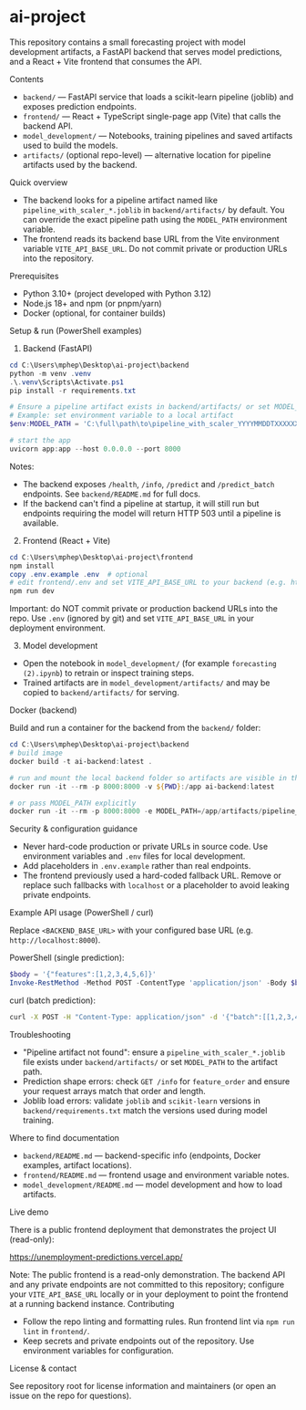 # ai-project

This repository contains a small forecasting project with model development artifacts, a FastAPI backend that serves model predictions, and a React + Vite frontend that consumes the API.

Contents

- `backend/` — FastAPI service that loads a scikit-learn pipeline (joblib) and exposes prediction endpoints.
- `frontend/` — React + TypeScript single-page app (Vite) that calls the backend API.
- `model_development/` — Notebooks, training pipelines and saved artifacts used to build the models.
- `artifacts/` (optional repo-level) — alternative location for pipeline artifacts used by the backend.

Quick overview

- The backend looks for a pipeline artifact named like `pipeline_with_scaler_*.joblib` in `backend/artifacts/` by default. You can override the exact pipeline path using the `MODEL_PATH` environment variable.
- The frontend reads its backend base URL from the Vite environment variable `VITE_API_BASE_URL`. Do not commit private or production URLs into the repository.

Prerequisites

- Python 3.10+ (project developed with Python 3.12)
- Node.js 18+ and npm (or pnpm/yarn)
- Docker (optional, for container builds)

Setup & run (PowerShell examples)

1) Backend (FastAPI)

```powershell
cd C:\Users\mphep\Desktop\ai-project\backend
python -m venv .venv
.\.venv\Scripts\Activate.ps1
pip install -r requirements.txt

# Ensure a pipeline artifact exists in backend/artifacts/ or set MODEL_PATH
# Example: set environment variable to a local artifact
$env:MODEL_PATH = 'C:\full\path\to\pipeline_with_scaler_YYYYMMDDTXXXXXX.joblib'

# start the app
uvicorn app:app --host 0.0.0.0 --port 8000
```

Notes:
- The backend exposes `/health`, `/info`, `/predict` and `/predict_batch` endpoints. See `backend/README.md` for full docs.
- If the backend can't find a pipeline at startup, it will still run but endpoints requiring the model will return HTTP 503 until a pipeline is available.

2) Frontend (React + Vite)

```powershell
cd C:\Users\mphep\Desktop\ai-project\frontend
npm install
copy .env.example .env  # optional
# edit frontend/.env and set VITE_API_BASE_URL to your backend (e.g. http://localhost:8000)
npm run dev
```

Important: do NOT commit private or production backend URLs into the repo. Use `.env` (ignored by git) and set `VITE_API_BASE_URL` in your deployment environment.

3) Model development

- Open the notebook in `model_development/` (for example `forecasting (2).ipynb`) to retrain or inspect training steps.
- Trained artifacts are in `model_development/artifacts/` and may be copied to `backend/artifacts/` for serving.

Docker (backend)

Build and run a container for the backend from the `backend/` folder:

```powershell
cd C:\Users\mphep\Desktop\ai-project\backend
# build image
docker build -t ai-backend:latest .

# run and mount the local backend folder so artifacts are visible in the container
docker run -it --rm -p 8000:8000 -v ${PWD}:/app ai-backend:latest

# or pass MODEL_PATH explicitly
docker run -it --rm -p 8000:8000 -e MODEL_PATH=/app/artifacts/pipeline_with_scaler_...joblib -v ${PWD}:/app ai-backend:latest
```

Security & configuration guidance

- Never hard-code production or private URLs in source code. Use environment variables and `.env` files for local development.
- Add placeholders in `.env.example` rather than real endpoints.
- The frontend previously used a hard-coded fallback URL. Remove or replace such fallbacks with `localhost` or a placeholder to avoid leaking private endpoints.

Example API usage (PowerShell / curl)

Replace `<BACKEND_BASE_URL>` with your configured base URL (e.g. `http://localhost:8000`).

PowerShell (single prediction):

```powershell
$body = '{"features":[1,2,3,4,5,6]}'
Invoke-RestMethod -Method POST -ContentType 'application/json' -Body $body "<BACKEND_BASE_URL>/predict"
```

curl (batch prediction):

```bash
curl -X POST -H "Content-Type: application/json" -d '{"batch":[[1,2,3,4,5,6],[2,3,4,5,6,7]]}' <BACKEND_BASE_URL>/predict_batch
```

Troubleshooting

- "Pipeline artifact not found": ensure a `pipeline_with_scaler_*.joblib` file exists under `backend/artifacts/` or set `MODEL_PATH` to the artifact path.
- Prediction shape errors: check `GET /info` for `feature_order` and ensure your request arrays match that order and length.
- Joblib load errors: validate `joblib` and `scikit-learn` versions in `backend/requirements.txt` match the versions used during model training.

Where to find documentation

- `backend/README.md` — backend-specific info (endpoints, Docker examples, artifact locations).
- `frontend/README.md` — frontend usage and environment variable notes.
- `model_development/README.md` — model development and how to load artifacts.

Live demo

There is a public frontend deployment that demonstrates the project UI (read-only):

https://unemployment-predictions.vercel.app/

Note: The public frontend is a read-only demonstration. The backend API and any private endpoints are not committed to this repository; configure your `VITE_API_BASE_URL` locally or in your deployment to point the frontend at a running backend instance.
Contributing

- Follow the repo linting and formatting rules. Run frontend lint via `npm run lint` in `frontend/`.
- Keep secrets and private endpoints out of the repository. Use environment variables for configuration.

License & contact

See repository root for license information and maintainers (or open an issue on the repo for questions).
